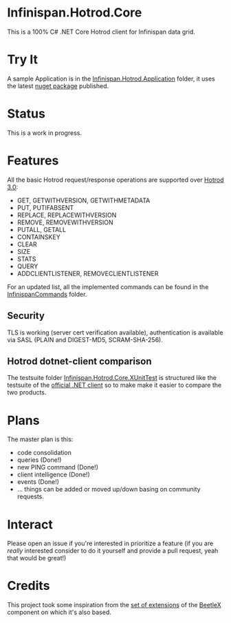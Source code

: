 # Infinispan.Hotrod.Core
This is a 100% C# .NET Core Hotrod client for Infinispan data grid.

# Try It
A sample Application is in the [Infinispan.Hotrod.Application](Infinispan.Hotrod.Application) folder, it uses the latest [nuget package](https://www.nuget.org/packages/Infinispan.Hotrod.Core) published.

# Status
This is a work in progress.

# Features
All the basic Hotrod request/response operations are supported over [Hotrod 3.0](https://infinispan.org/docs/stable/titles/hotrod_protocol/hotrod_protocol.html#hot_rod_protocol_3_0):
- GET, GETWITHVERSION, GETWITHMETADATA
- PUT, PUTIFABSENT
- REPLACE, REPLACEWITHVERSION
- REMOVE, REMOVEWITHVERSION
- PUTALL, GETALL
- CONTAINSKEY
- CLEAR
- SIZE
- STATS
- QUERY
- ADDCLIENTLISTENER, REMOVECLIENTLISTENER

For an updated list, all the implemented commands can be found in the [InfinispanCommands](src/InfinispanCommands) folder.
## Security
TLS is working (server cert verification available), authentication is available via SASL (PLAIN and DIGEST-MD5, SCRAM-SHA-256).

## Hotrod dotnet-client comparison
The testsuite folder [Infinispan.Hotrod.Core.XUnitTest](Infinispan.Hotrod.Core.XUnitTest) is structured like the testsuite of the [official .NET client](https://github.com/infinispan/dotnet-client) so to make make it easier to compare the two products.

# Plans
The master plan is this:
- code consolidation
- queries (Done!)
- new PING command (Done!)
- client intelligence (Done!)
- events (Done!)
- ...
things can be added or moved up/down basing on community requests.


# Interact
Please open an issue if you're interested in prioritize a feature (if you are _really_ interested consider to do it yourself and provide a pull request, yeah that would be great!)

# Credits
This project took some inspiration from the [set of extensions](https://github.com/beetlex-io/BeetleX#extended-components) of the [BeetleX](https://github.com/beetlex-io/BeetleX) component on which it's also based.
